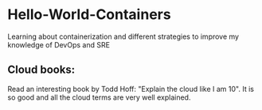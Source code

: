 # Hello-World-Containers
Learning about containerization and different strategies to improve my knowledge of DevOps and SRE


## Cloud books:
Read an interesting book by Todd Hoff: "Explain the cloud like I am 10". It is so good and all the cloud terms are very well explained. 
